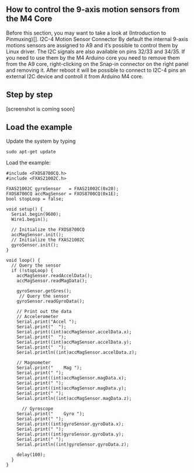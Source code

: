 <h2>How to control the 9-axis motion sensors from the M4 Core</h2>
Before this section, you may want to take a look at (Introduction to Pinmuxing)[].
I2C-4 Motion Sensor Connector
By default the internal 9-axis motions sensors are assigned to A9 and it’s possible to control them by Linux driver. The I2C signals are also available on pins 32/33 and 34/35.
If you need to use them by the M4 Arduino core you need to remove them from the A9 core, right-clicking on the Snap-in connector on the right panel and removing it.
After reboot it will be possible to connect to I2C-4 pins an external I2C device and controll it from Arduino M4 core.

<h2>Step by step</h2>
[screenshot is coming soon]

<h2>Load the example</h2>
Update the system by typing

<code>sudo apt-get update</code>

Load the example:

``` #include <Wire.h>
#include <FXOS8700CQ.h>
#include <FXAS21002C.h>

FXAS21002C gyroSensor   = FXAS21002C(0x20); 
FXOS8700CQ accMagSensor = FXOS8700CQ(0x1E);
bool stopLoop = false;

void setup() {
  Serial.begin(9600);
  Wire1.begin();

  // Initialize the FXOS8700CQ
  accMagSensor.init();
  // Initialize the FXAS21002C
  gyroSensor.init();
}

void loop() {
  // Query the sensor
  if (!stopLoop) {
    accMagSensor.readAccelData();
    accMagSensor.readMagData();

    gyroSensor.getGres();
     // Query the sensor
    gyroSensor.readGyroData();

    // Print out the data
    // Accelerometer
    Serial.print("Accel ");
    Serial.print("  ");
    Serial.print((int)accMagSensor.accelData.x);
    Serial.print("  ");
    Serial.print((int)accMagSensor.accelData.y);
    Serial.print("  ");
    Serial.println((int)accMagSensor.accelData.z);

    // Magnometer
    Serial.print("    Mag ");
    Serial.print(" ");
    Serial.print((int)accMagSensor.magData.x);
    Serial.print(" ");
    Serial.print((int)accMagSensor.magData.y);
    Serial.print(" ");
    Serial.println((int)accMagSensor.magData.z);

      // Gyroscope
    Serial.print("    Gyro ");
    Serial.print(" ");
    Serial.print((int)gyroSensor.gyroData.x);
    Serial.print(" ");
    Serial.print((int)gyroSensor.gyroData.y);
    Serial.print(" ");
    Serial.println((int)gyroSensor.gyroData.z);

    delay(100);
  }
}
```

